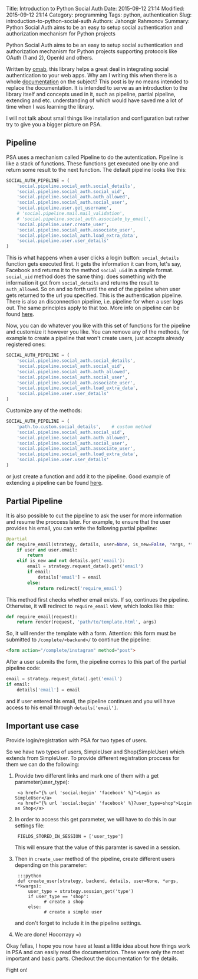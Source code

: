 Title: Introduction to Python Social Auth
Date: 2015-09-12 21:14
Modified: 2015-09-12 21:14
Category: programming
Tags: python, authentication
Slug: introduction-to-python-social-auth
Authors: Jahongir Rahmonov
Summary: Python Social Auth aims to be an easy to setup social authentication and authorization mechanism for Python projects

Python Social Auth aims to be an easy to setup social authentication and authorization mechanism for 
Python projects supporting protocols like OAuth (1 and 2), OpenId and others.

Written by [omab](https://github.com/omab), this library helps a great deal in integrating social 
authentication to your web apps. Why am I writing this when there is a whole 
[documentation](http://psa.matiasaguirre.net/docs/index.html) on the subject? This post is by no means 
intended to replace the documentation. It is intended to serve as an introduction to the library itself 
and concepts used in it, such as pipeline, partial pipeline, extending and etc. understanding of which 
would have saved me a lot of time when I was learning the library.

I will not talk about small things like installation and configuration but rather try to give you a 
bigger picture on PSA.

Pipeline
---------

PSA uses a mechanism called Pipeline to do the autentication. Pipeline is like a stack of functions. 
These functions get executed one by one and return some result to the next function. 
The default pipeline looks like this:

```python
SOCIAL_AUTH_PIPELINE = (
    'social.pipeline.social_auth.social_details',
    'social.pipeline.social_auth.social_uid',
    'social.pipeline.social_auth.auth_allowed',
    'social.pipeline.social_auth.social_user',
    'social.pipeline.user.get_username',
    # 'social.pipeline.mail.mail_validation',
    # 'social.pipeline.social_auth.associate_by_email',
    'social.pipeline.user.create_user',
    'social.pipeline.social_auth.associate_user',
    'social.pipeline.social_auth.load_extra_data',
    'social.pipeline.user.user_details'
)
```

This is what happens when a user clicks a login button: `social_details` function gets executed first. 
It gets the information it can from, let's say, Facebook and returns it to the method `social_uid` in a 
simple format. `social_uid` method does the same thing: does something with the information it got from 
`social_details` and returns the result to `auth_allowed`. So on and so forth until the end of the 
pipeline when user gets returned to the url you specified. This is the authentication pipeline. 
There is also an disconnection pipeline, i.e. pipeline for when a user logs out. The same principles 
apply to that too. More info on pipeline can be found 
[here](http://psa.matiasaguirre.net/docs/pipeline.html).


Now, you can do whatever you like with this set of functions for the pipeline and customize it however 
you like. You can remove any of the methods, for example to create a pipeline that won't create users, 
just accepts already registered ones:

```python
SOCIAL_AUTH_PIPELINE = (
    'social.pipeline.social_auth.social_details',
    'social.pipeline.social_auth.social_uid',
    'social.pipeline.social_auth.auth_allowed',
    'social.pipeline.social_auth.social_user',
    'social.pipeline.social_auth.associate_user',
    'social.pipeline.social_auth.load_extra_data',
    'social.pipeline.user.user_details'
)
```

Customize any of the methods:

```python
SOCIAL_AUTH_PIPELINE = (
    'path.to.custom.social_details',    # custom method
    'social.pipeline.social_auth.social_uid',
    'social.pipeline.social_auth.auth_allowed',
    'social.pipeline.social_auth.social_user',
    'social.pipeline.social_auth.associate_user',
    'social.pipeline.social_auth.load_extra_data',
    'social.pipeline.user.user_details'
)
```

or just create a function and add it to the pipeline. Good example of extending a pipeline can be found 
[here](http://psa.matiasaguirre.net/docs/pipeline.html#extending-the-pipeline).

Partial Pipeline
----------------

It is also possible to cut the pipeline to ask the user for more information and resume the proccess 
later. For example, to ensure that the user provides his email, you can write the following partial 
pipeline:

```python
@partial
def require_email(strategy, details, user=None, is_new=False, *args, **kwargs):
    if user and user.email:
        return
    elif is_new and not details.get('email'):
        email = strategy.request_data().get('email')
        if email:
            details['email'] = email
        else:
            return redirect('require_email')
```

This method first checks whether email exists. If so, continues the pipeline. Otherwise, it will 
redirect to `require_email` view, which looks like this:

```python
def require_email(request):
    return render(request, 'path/to/template.html', args)
```

So, it will render the template with a form. Attention: this form must be submitted to 
`/complete/<backend>/` to continue the pipeline:

```html
<form action="/complete/instagram" method="post">
```

After a user submits the form, the pipeline comes to this part of the partial pipeline code:

```python
email = strategy.request_data().get('email')
if email:
    details['email'] = email  
```

and if user entered his email, the pipeline continues and you will have access to his email through 
`details['email']`.

Important use case
------------------

Provide login/registration with PSA for two types of users.

So we have two types of users, SimpleUser and Shop(SimpleUser) which extends from SimpleUser. 
To provide different registration proccess for them we can do the following:

1. Provide two different links and mark one of them with a get parameter(user_type):

        <a href="{% url 'social:begin' 'facebook' %}">Login as SimpleUser</a>
        <a href="{% url 'social:begin' 'facebook' %}?user_type=shop">Login as Shop</a>

2. In order to access this get parameter, we will have to do this in our settings file:
    
        FIELDS_STORED_IN_SESSION = ['user_type']
    
    This will ensure that the value of this paramter is saved in a session.

3. Then in `create_user` method of the pipeline, create different users depending on this parameter:

        :::python
        def create_user(strategy, backend, details, user=None, *args, **kwargs):
            user_type = strategy.session_get('type')
            if user_type == 'shop':
                  # create a shop
            else:
                  # create a simple user

    and don't forget to include it in the pipeline settings.

4. We are done! Hooorrayy  =)
  
Okay fellas, I hope you now have at least a little idea about how things work in PSA and can easily 
read the documentation. These were only the most important and basic parts. 
Checkout the documentation for the details. 

Fight on!